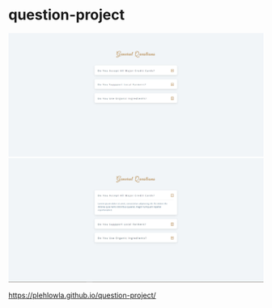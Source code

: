 # question-project
 
![qa1](qa1.png)
![qa2](qa2.png)


https://plehlowla.github.io/question-project/